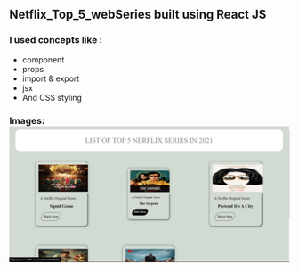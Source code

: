 ## Netflix_Top_5_webSeries  built using React JS

### I used concepts like :
- component
- props 
- import & export 
- jsx 
- And CSS styling

### Images: ![Netflix_Top_5_webSeries](https://github.com/pattjoshi/Netflix_Top_5_webSeries/blob/master/nfRj.png )

